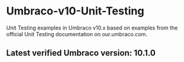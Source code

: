 # Umbraco-v10-Unit-Testing
Unit Testing examples in Umbraco v10.x based on examples from the official Unit Testing documentation on our.umbraco.com.

## Latest verified Umbraco version: 10.1.0